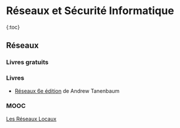 # Réseaux et Sécurité Informatique
{:toc}
## Réseaux

### Livres gratuits

### Livres

* [Réseaux 6e édition](https://amzn.to/3dWVQJs) de Andrew Tanenbaum

### MOOC

[Les Réseaux Locaux](https://www.fun-mooc.fr/fr/cours/les-reseaux-locaux/)
